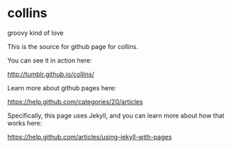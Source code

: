 collins
=======

groovy kind of love

This is the source for github page for collins.

You can see it in action here:

http://tumblr.github.io/collins/

Learn more about github pages here:

https://help.github.com/categories/20/articles

Specifically, this page uses Jekyll, and you can learn more about how that works here:

https://help.github.com/articles/using-jekyll-with-pages
